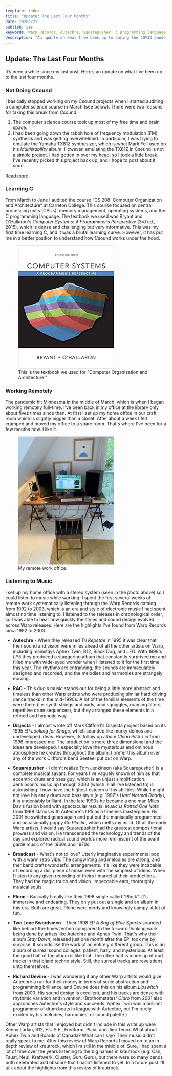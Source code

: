 ```yaml
---
template: index
title: "Update: The Last Four Months"
date: 20200725
publish: yes
keywords: Warp Records, Autechre, Squarepusher, c programming language, krautrock
description: "An update on what I've been up to during the COVID pandemic."
---
```

## Update: The Last Four Months

It’s been a while since my last post. Here’s an update on what I’ve been up to the last four months.

### Not Doing Csound

I basically stopped working on my Csound projects when I started auditing a computer science course in March (see below). There were two reasons for taking this break from Csound.

1.  The computer science course took up most of my free time and brain space.
2.  I had been going down the rabbit hole of frequency modulation (FM) synthesis and was getting overwhelmed. In particular, I was trying to emulate the Yamaha TX81Z synthesizer, which is what Mark Fell used on his _Multistability_ album. However, emulating the TX81Z in Csound is not a simple project. I had gotten in over my head, so I took a little break. I've recently picked this project back up, and I hope to post about it soon.

<a class="readmore" href="">Read more</a>

### Learning C

From March to June I audited the course “CS 208: Computer Organization and Architecture” at Carleton College. This course focused on central processing units (CPUs), memory management, operating systems, and the C programming language. The textbook we used was Bryant and O'Hallaron's _Computer Systems: A Programmer's Perspective_ (3rd ed., 2015), which is dense and challenging but very informative. This was my first time learning C, and it was a brutal learning curve. However, it has put me in a better position to understand how Csound works under the hood.

<figure><img style="width:300px;" src="/images/byrant_ohallaron_cspp_2015.jpg" alt="Byrant Ohallaron Computer Systems">
<figcaption>This is the textbook we used for "Computer Organization and Architecture."</figcaption>
</figure>

### Working Remotely

The pandemic hit Minnesota in the middle of March, which is when I began working remotely full-time. I've been back in my office at the library only about fives times since then. At first I set up my home office in our craft room which is slightly bigger than a closet. After about a week I felt cramped and moved my office to a spare room. That's where I've been for a few months now. I like it.

<figure><img style="width:300px;" src="/images/remote_work_office.jpg" alt="Remote work office">
<figcaption>My remote work office.</figcaption>
</figure>

### Listening to Music

I set up my home office with a stereo system (seen in the photo above) so I could listen to music while working. I spent the first several weeks of remote work systematically listening through the Warp Records catalog from 1992 to 2003, which is an era and style of electronic music I had spent almost no time listening to. I listened to the releases in chronological order, so I was able to hear how quickly the styles and sound design evolved across Warp releases. Here are the highlights I've found from Warp Records circa 1992 to 2003.

*   **Autechre** - When they released _Tri Repetae_ in 1995 it was clear that their sound and vision were miles ahead of all the other artists on Warp, including mainstays Aphex Twin, B12, Black Dog, and LFO. With 1998's _LP5_ they produced a staggering album that constantly surprised me and filled me with wide-eyed wonder when I listened to it for the first time this year. The rhythms are entrancing, the sounds are immaculately designed and recorded, and the melodies and harmonies are strangely moving.  
      
    
*   **RAC** \- This duo's music stands out for being a little more abstract and timeless than other Warp artists who were producing similar hard driving dance tracks in the mid-1990s. A lot of the familiar elements of the time were there (i.e. synth strings and pads, acid squiggles, roaming filters, repetitive drum sequences), but they arranged these elements in a refined and hypnotic way.  
      
    
*   **Disjecta** \- I almost wrote off Mark Clifford's Disjecta project based on its 1995 EP _Looking for Snags_, which sounded like murky demos and undeveloped ideas. However, its follow up album _Clean Pit & Lid_ from 1996 impressed me. The production is more three dimensional and the ideas are developed. I especially love the mysterious and ominous atmosphere he creates throughout the album. I prefer this album over any of the work Clifford's band Seefeel put out on Warp.  
      
    
*   **Squarepusher** - I didn't realize Tom Jenkinson (aka Squarepusher) is a complete musical savant. For years I've vaguely known of him as that eccentric drum and bass guy, which is an unjust simplification. Jenkinson's music up through 2003 (which is all I've listened to) is astonishing. I now have the highest esteem of his abilities. While I might not love his early drum and bass style (e.g. 1997's _Hard Normal Daddy_), it is undeniably brilliant. In the late 1990s he became a one man Miles Davis fusion band with spectacular results. _Music Is Rotted One Note_ from 1998 stands with Autechre's _LP5_ as a timeless masterpiece. By 2001 he switched gears again and put out the maniacally programmed and occasionally poppy _Go Plastic_, which melts my mind. Of all the early Warp artists, I would say Squarepusher had the greatest compositional prowess and vision. He transcended the technology and trends of the day and explored radical sound worlds more reminiscent of the avant garde music of the 1960s and 1970s.  
      
    
*   **Broadcast** \- What's not to love? Utterly imaginative experimental pop with a warm retro vibe. The songwriting and melodies are strong, and ther band crafts wonderful arrangements. It's like they were incapable of recording a dull piece of music even with the simplest of ideas. When I listen to any given recording of theirs I marvel at their productions. They had the magic touch and vision. Impeccable ears, thoroughly musical souls.  
      
    
*   **Plone** - Basically I really like their 1998 single called "Plock". It's immersive and endearing. They only put out a single and an album in this era. Both are great. Plone were nerdy and knowingly campy. A lot of fun.  
      
    
*   **Two Lone Swordsmen** \- Their 1998 EP _A Bag of Blue Sparks_ sounded like behind-the-times techno compared to the forward thinking work being done by artists like Autechre and Aphex Twin. That's why their album _Stay Down_, released just one month after the EP, took me by surprise. It sounds like the work of an entirely different group. This is an album of surreal sound collages, patient, hazy, and mysterious. At least, the good half of the album is like that. The other half is made up of dud tracks in that bland techno style. Still, the surreal tracks are revelations unto themselves.  
      
    
*   **Richard Devine** \- I was wondering if any other Warp artists would give Autechre a run for their money in terms of sonic abstraction and programming brilliance, and Devine does this on his album _Lipswitch_ from 2000. His sound design is excellent, and his tracks are dense with rhythmic variation and invention. (Brothomstates' _Claro_ from 2001 also approaches Autechre's style and succeeds. Aphex Twin was a brilliant programmer of drum beats in league with Autechre, but I'm rarely excited by his melodies, harmonies, or sound palette.)

Other Warp artists that I enjoyed but didn't include in this write up were Kenny Larkin, B12, F.U.S.E., Freeform, Plaid, and Jimi Tenor. What about Aphex Twin and Boards of Canada? What can I say? Their music didn't really speak to me. After this review of Warp Records I moved on to an in-depth review of krautrock, which I’m still in the middle of. Sure, I had spent a lot of time over the years listening to the big names in krautrock (e.g. Can, Faust, Neu!, Kraftwerk, Cluster, Guru Guru), but there were so many bands both celebrated and obscure that I hadn’t listened to yet. In a future post I'll talk about the highlights from this review of krautrock.